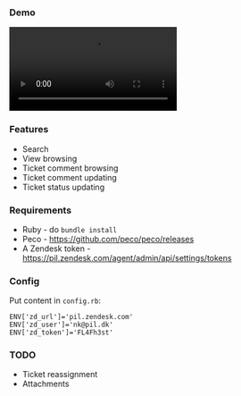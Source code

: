 ### Demo

![](images/zd-cli-demo.webm)

### Features

* Search
* View browsing
* Ticket comment browsing
* Ticket comment updating
* Ticket status updating

### Requirements

* Ruby - do `bundle install`
* Peco - https://github.com/peco/peco/releases
* A Zendesk token - https://pil.zendesk.com/agent/admin/api/settings/tokens

### Config

Put content in `config.rb`:

    ENV['zd_url']='pil.zendesk.com'
    ENV['zd_user']='nk@pil.dk'
    ENV['zd_token']='FL4Fh3st'

### TODO

* Ticket reassignment
* Attachments
